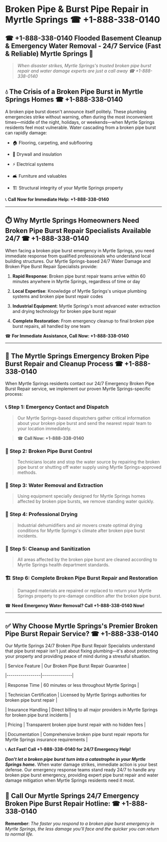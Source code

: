 # Broken Pipe & Burst Pipe Repair in Myrtle Springs ☎ +1-888-338-0140  
## ☎ +1-888-338-0140 Flooded Basement Cleanup & Emergency Water Removal - 24/7 Service (Fast & Reliable) Myrtle Springs 🚨  

> *When disaster strikes, Myrtle Springs's trusted broken pipe burst repair and water damage experts are just a call away ☎ +1-888-338-0140*  

## 💧 The Crisis of a Broken Pipe Burst in Myrtle Springs Homes ☎ +1-888-338-0140  

A broken pipe burst doesn't announce itself politely. These plumbing emergencies strike without warning, often during the most inconvenient times—middle of the night, holidays, or weekends—when Myrtle Springs residents feel most vulnerable. Water cascading from a broken pipe burst can rapidly damage:  

* 🏠 Flooring, carpeting, and subflooring  
* 🧱 Drywall and insulation  
* ⚡ Electrical systems  
* 🛋️ Furniture and valuables  
* 🏗️ Structural integrity of your Myrtle Springs property  

📞 **Call Now for Immediate Help: +1-888-338-0140**  

---  

## ⏱️ Why Myrtle Springs Homeowners Need Broken Pipe Burst Repair Specialists Available 24/7 ☎ +1-888-338-0140  

When facing a broken pipe burst emergency in Myrtle Springs, you need immediate response from qualified professionals who understand local building structures. Our Myrtle Springs-based 24/7 Water Damage and Broken Pipe Burst Repair Specialists provide:  

1. **Rapid Response**: Broken pipe burst repair teams arrive within 60 minutes anywhere in Myrtle Springs, regardless of time or day  
2. **Local Expertise**: Knowledge of Myrtle Springs's unique plumbing systems and broken pipe burst repair codes  
3. **Industrial Equipment**: Myrtle Springs's most advanced water extraction and drying technology for broken pipe burst repair  
4. **Complete Restoration**: From emergency cleanup to final broken pipe burst repairs, all handled by one team  

☎ **For Immediate Assistance, Call Now: +1-888-338-0140**  

---  

## 🔧 The Myrtle Springs Emergency Broken Pipe Burst Repair and Cleanup Process ☎ +1-888-338-0140  

When Myrtle Springs residents contact our 24/7 Emergency Broken Pipe Burst Repair service, we implement our proven Myrtle Springs-specific process:  

### 📞 Step 1: Emergency Contact and Dispatch  
> Our Myrtle Springs-based dispatchers gather critical information about your broken pipe burst and send the nearest repair team to your location immediately.  
> ☎ **Call Now: +1-888-338-0140**  

### 🚿 Step 2: Broken Pipe Burst Control  
> Technicians locate and stop the water source by repairing the broken pipe burst or shutting off water supply using Myrtle Springs-approved methods.  

### 🌊 Step 3: Water Removal and Extraction  
> Using equipment specially designed for Myrtle Springs homes affected by broken pipe bursts, we remove standing water quickly.  

### 💨 Step 4: Professional Drying  
> Industrial dehumidifiers and air movers create optimal drying conditions for Myrtle Springs's climate after broken pipe burst incidents.  

### 🧼 Step 5: Cleanup and Sanitization  
> All areas affected by the broken pipe burst are cleaned according to Myrtle Springs health department standards.  

### 🏗️ Step 6: Complete Broken Pipe Burst Repair and Restoration  
> Damaged materials are repaired or replaced to return your Myrtle Springs property to pre-damage condition after the broken pipe burst.  

☎ **Need Emergency Water Removal? Call +1-888-338-0140 Now!**  

---  

## ✅ Why Choose Myrtle Springs's Premier Broken Pipe Burst Repair Service? ☎ +1-888-338-0140  

Our Myrtle Springs 24/7 Broken Pipe Burst Repair Specialists understand that pipe burst repair isn't just about fixing plumbing—it's about protecting your property and providing peace of mind during a stressful situation.  

| Service Feature | Our Broken Pipe Burst Repair Guarantee |  
|-----------------|---------------|  
| Response Time | 60 minutes or less throughout Myrtle Springs |  
| Technician Certification | Licensed by Myrtle Springs authorities for broken pipe burst repair |  
| Insurance Handling | Direct billing to all major providers in Myrtle Springs for broken pipe burst incidents |  
| Pricing | Transparent broken pipe burst repair with no hidden fees |  
| Documentation | Comprehensive broken pipe burst repair reports for Myrtle Springs insurance requirements |  

📞 **Act Fast! Call +1-888-338-0140 for 24/7 Emergency Help!**  

***Don't let a broken pipe burst turn into a catastrophe in your Myrtle Springs home.*** When water damage strikes, immediate action is your best defense. Our emergency response teams stand ready 24/7 to handle any broken pipe burst emergency, providing expert pipe burst repair and water damage mitigation when Myrtle Springs residents need it most.  

## 📱 Call Our Myrtle Springs 24/7 Emergency Broken Pipe Burst Repair Hotline: ☎ +1-888-338-0140  

**Remember**: *The faster you respond to a broken pipe burst emergency in Myrtle Springs, the less damage you'll face and the quicker you can return to normal life.*
